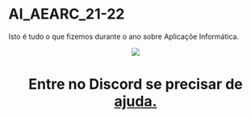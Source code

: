 # AI_AEARC_21-22
Isto é tudo o que fizemos durante o ano sobre Aplicaçõe Informática.

<p align="center">
  <a href="https://discord.gg/BSfXFmB"><img src="https://cdn.discordapp.com/attachments/704028617595682876/872534726706098177/cisco-webex-meetings1.png"></a>
  </p>
  
<h1 align="center">Entre no Discord se precisar de <a href="https://discord.gg/BSfXFmB">ajuda.</a></h1>
